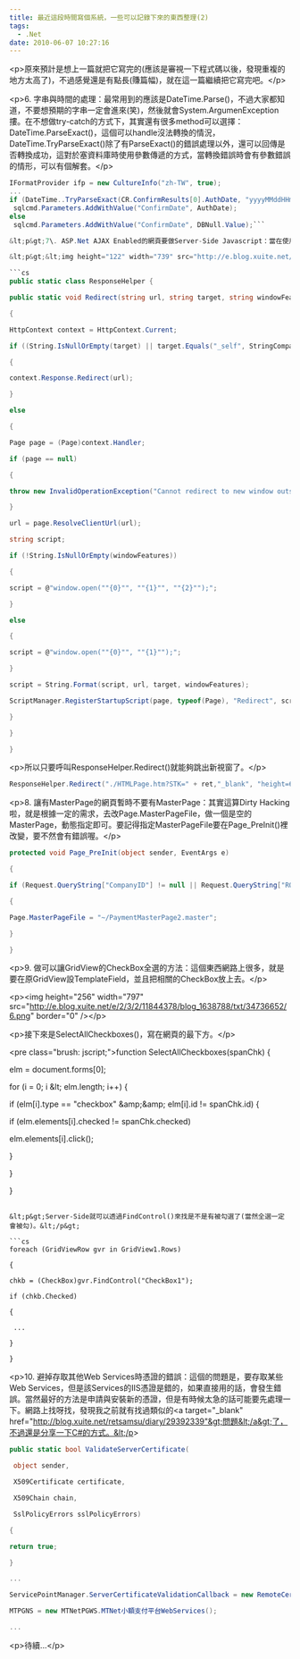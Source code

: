 ```yaml
---
title: 最近這段時間寫個系統，一些可以記錄下來的東西整理(2)
tags:
  - .Net
date: 2010-06-07 10:27:16
---
```

&lt;p&gt;原來預計是想上一篇就把它寫完的(應該是審視一下程式碼以後，發現重複的地方太高了)，不過感覺還是有點長(賺篇幅)，就在這一篇繼續把它寫完吧。&lt;/p&gt;

&lt;p&gt;6\. 字串與時間的處理：最常用到的應該是DateTime.Parse()，不過大家都知道，不要想預期的字串一定會進來(笑)，然後就會System.ArgumenException摟。在不想做try-catch的方式下，其實還有很多method可以選擇：DateTime.ParseExact()，這個可以handle沒法轉換的情況，DateTime.TryParseExact()除了有ParseExact()的錯誤處理以外，還可以回傳是否轉換成功，這對於塞資料庫時使用參數傳遞的方式，當轉換錯誤時會有參數錯誤的情形，可以有個解套。&lt;/p&gt;

```cs
IFormatProvider ifp = new CultureInfo("zh-TW", true);
...
if (DateTime..TryParseExact(CR.ConfirmResults[0].AuthDate, "yyyyMMddHHmmss", ifp, DateTimeStyles.None, out AuthDate))
 sqlcmd.Parameters.AddWithValue("ConfirmDate", AuthDate);
else
 sqlcmd.Parameters.AddWithValue("ConfirmDate", DBNull.Value);```

&lt;p&gt;7\. ASP.Net AJAX Enabled的網頁要做Server-Side Javascript：當在使用ASP.Net AJAX Framework到網頁上，有許多好用的控制項。但是有時候還是想要使用自定的Javascript(如window.open())，可能會使用到Response.Write()送出Server-Side Javascript，會發生下面的錯誤。&lt;/p&gt;

&lt;p&gt;&lt;img height="122" width="739" src="http://e.blog.xuite.net/e/2/3/2/11844378/blog_1638788/txt/34736652/5.png" border="0" /&gt;&lt;br /&gt;可以看到大概的意思，不能呼叫類似改變輸出的method。找了一下網路，發現到有解決的&lt;a target="_blank" href="http://yaneshtyagi.blogspot.com/2007/10/redirecting-to-new-window-in-c.html"&gt;Solution&lt;/a&gt;，相關程式碼如下。&amp;nbsp;&lt;/p&gt;

```cs
public static class ResponseHelper {

public static void Redirect(string url, string target, string windowFeatures)

{

HttpContext context = HttpContext.Current;

if ((String.IsNullOrEmpty(target) || target.Equals("_self", StringComparison.OrdinalIgnoreCase)) &amp;amp;&amp;amp; String.IsNullOrEmpty(windowFeatures))

{

context.Response.Redirect(url);

}

else

{

Page page = (Page)context.Handler;

if (page == null)

{

throw new InvalidOperationException("Cannot redirect to new window outside Page context.");

}

url = page.ResolveClientUrl(url);

string script;

if (!String.IsNullOrEmpty(windowFeatures))

{

script = @"window.open(""{0}"", ""{1}"", ""{2}"");";

}

else

{

script = @"window.open(""{0}"", ""{1}"");";

}

script = String.Format(script, url, target, windowFeatures);

ScriptManager.RegisterStartupScript(page, typeof(Page), "Redirect", script, true);

}

}

}
```

&lt;p&gt;所以只要呼叫ResponseHelper.Redirect()就能夠跳出新視窗了。&lt;/p&gt;

```cs
ResponseHelper.Redirect("./HTMLPage.htm?STK=" + ret,"_blank", "height=600, width=800, resizable=no, toolbar=no, menubar=no, scrollbars=yes, location=no, status=no");

```

&lt;p&gt;8\. 讓有MasterPage的網頁暫時不要有MasterPage：其實這算Dirty Hacking啦，就是根據一定的需求，去改Page.MasterPageFile，做一個是空的MasterPage，動態指定即可。要記得指定MasterPageFile要在Page_PreInit()裡改變，要不然會有錯誤喔。&lt;/p&gt;

```cs
protected void Page_PreInit(object sender, EventArgs e)

{

if (Request.QueryString["CompanyID"] != null || Request.QueryString["ROCID"] != null)

{

Page.MasterPageFile = "~/PaymentMasterPage2.master";

}

}

```

&lt;p&gt;9\. 做可以讓GridView的CheckBox全選的方法：這個東西網路上很多，就是要在原GridView設TemplateField，並且把相關的CheckBox放上去。&lt;/p&gt;

&lt;p&gt;&lt;img height="256" width="797" src="http://e.blog.xuite.net/e/2/3/2/11844378/blog_1638788/txt/34736652/6.png" border="0" /&gt;&lt;/p&gt;

&lt;p&gt;接下來是SelectAllCheckboxes()，寫在網頁的最下方。&lt;/p&gt;

&lt;pre class="brush: jscript;"&gt;function SelectAllCheckboxes(spanChk) {

elm = document.forms[0];

for (i = 0; i &amp;lt; elm.length; i++) {

if (elm[i].type == "checkbox" &amp;amp;&amp;amp; elm[i].id != spanChk.id) {

if (elm.elements[i].checked != spanChk.checked)

elm.elements[i].click();

}

}

} 

```

&lt;p&gt;Server-Side就可以透過FindControl()來找是不是有被勾選了(當然全選一定會被勾)。&lt;/p&gt;

```cs
foreach (GridViewRow gvr in GridView1.Rows)

{

chkb = (CheckBox)gvr.FindControl("CheckBox1");

if (chkb.Checked)

{

 ...

}

}

```

&lt;p&gt;10\. 避掉存取其他Web Services時憑證的錯誤：這個的問題是，要存取某些Web Services，但是該Services的IIS憑證是錯的，如果直接用的話，會發生錯誤。當然最好的方法是申請與安裝新的憑證，但是有時候太急的話可能要先處理一下。網路上找呀找，發現我之前就有找過類似的&lt;a target="_blank" href="http://blog.xuite.net/retsamsu/diary/29392339"&gt;問題&lt;/a&gt;了，不過還是分享一下C#的方式。&lt;/p&gt;

```cs
public static bool ValidateServerCertificate(

 object sender,

 X509Certificate certificate,

 X509Chain chain,

 SslPolicyErrors sslPolicyErrors)

{

return true;

}

...

ServicePointManager.ServerCertificateValidationCallback = new RemoteCertificateValidationCallback(ValidateServerCertificate);

MTPGNS = new MTNetPGWS.MTNet小額支付平台WebServices();

...

```

&lt;p&gt;待續...&lt;/p&gt;